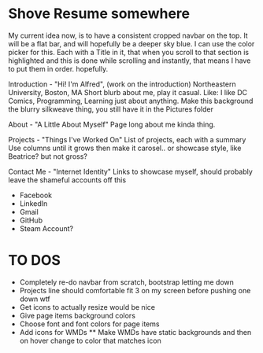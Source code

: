 # Shove Resume somewhere #

My current idea now, is to have a consistent cropped navbar on the top. It will be a flat bar, and will hopefully be a  deeper sky blue. I can use the color picker for this. Each with a Title in it, that when you scroll to that section is highlighted and this is done while scrolling and instantly, that means I have to put them in order. hopefully.

Introduction - "Hi! I'm Alfred", (work on the introduction)
Northeastern University, Boston, MA
Short blurb about me, play it casual. Like: I like DC Comics, Programming, Learning just about anything.
Make this background the blurry silkweave thing, you still have it in the Pictures folder

About - "A Little About Myself" Page long about me kinda thing.

Projects - "Things I've Worked On" List of projects, each with a summary 
Use columns until it grows then make it carosel.. or showcase style, like Beatrice? but not gross?

Contact Me - "Internet Identity" Links to showcase myself, should probably leave the shameful accounts off this
* Facebook
* LinkedIn
* Gmail
* GitHub
* Steam Account?

# TO DOS #
* Completely re-do navbar from scratch, bootstrap letting me down
* Projects line should comfortable fit 3 on my screen before pushing one down wtf
* Get icons to actually resize would be nice
* Give page items background colors
* Choose font and font colors for page items
* Add icons for WMDs
** Make WMDs have static backgrounds and then on hover change to color that matches icon
